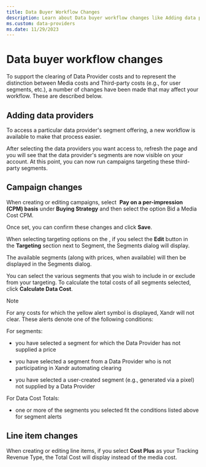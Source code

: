 ```yaml
---
title: Data Buyer Workflow Changes
description: Learn about Data buyer workflow changes like Adding data providers, Campaign changes and Line item changes in this page.   
ms.custom: data-providers
ms.date: 11/29/2023
---
```



# Data buyer workflow changes

To support the clearing of Data Provider costs and to represent the
distinction between Media costs and Third-party costs (e.g., for user
segments, etc.), a number of changes have been made that may affect your
workflow. These are described below.

## Adding data providers

To access a particular data provider's segment offering, a new workflow
is available to make that process easier.

After selecting the data providers you want access to, refresh the page
and you will see that the data provider's segments are now visible on
your account. At this point, you can now run campaigns targeting these
third-party segments.

## Campaign changes

When creating or editing campaigns, select 
**Pay on a per-impression (CPM)
basis** under **Buying Strategy** and
then select the option Bid a Media Cost CPM.

Once set, you can confirm these changes and click
**Save**. 

When selecting targeting options on the , if you
select the **Edit** button in
the **Targeting** section next to Segment,
the Segments dialog will display.

The available segments (along with prices, when available) will then be
displayed in the Segments dialog.

You can select the various segments that you wish to include in or
exclude from your targeting. To calculate the total costs of all
segments selected, click **Calculate Data
Cost**.

> [!NOTE]
> For any costs for which the yellow alert symbol is displayed, Xandr will not clear. These alerts denote one of the following conditions:
>
> For segments:
>
> - you have selected a segment for which the Data Provider has not supplied a price
>
> - you have selected a segment from a Data Provider who is not  participating in Xandr automating clearing
> - you have selected a user-created segment (e.g., generated via a pixel) not supplied by a Data Provider
> 
> For Data Cost Totals:
> - one or more of the segments you selected fit the conditions listed above for segment alerts 

## Line item changes

When creating or editing line items, if you
select **Cost Plus** as your Tracking
Revenue Type, the Total Cost will display instead of the media cost.
